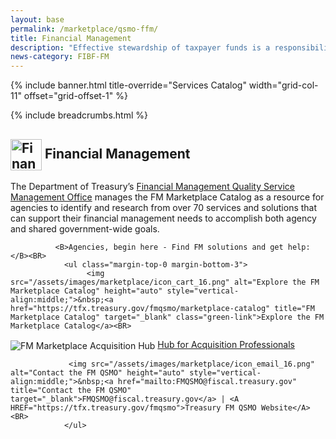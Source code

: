```yaml
---
layout: base
permalink: /marketplace/qsmo-ffm/
title: Financial Management
description: "Effective stewardship of taxpayer funds is a responsibility of the Federal Government and the Chief Financial Officer. Federal agencies currently manage over $6.7 trillion in annual spending."
news-category: FIBF-FM 
---
```



{% include banner.html title-override="Services Catalog" width="grid-col-11" offset="grid-offset-1" %}

<style>
  a.green-link {
    color: #D83933; /* Red color */
  }
</style>


<div class="grid-container">
    <div class="grid-row grid-gap">
            <div class="tablet:grid-col-10 tablet:grid-offset-1 padding-top-1">
            {% include breadcrumbs.html %}
            </div>
    </div>
</div>

<section class="pm" id="financial-management">
    <div class="grid-container">
        <div class="grid-row">
            <div class="tablet:grid-col-6 tablet:grid-offset-1 padding-top-4 tablet:padding-right-3 display-flex flex-column">
                <h2 class="margin-bottom-0 margin-top-0">
                   <img src="/assets/images/fibf/icons/icon.corefm.webp" alt="Financial Management Icon" width="50px" height="auto" style="vertical-align:middle;"> Financial Management
                </h2>
                <p>
                    The Department of Treasury’s <a href="https://tfx.treasury.gov/fmqsmo" title="Financial Management Quality Service Management Office" target="_blank">Financial Management Quality Service Management Office</a> manages the FM Marketplace Catalog as a resource for agencies to identify and research from over 70 services and solutions that can support their financial management needs to accomplish both agency and shared government-wide goals.
                </p>

              <B>Agencies, begin here - Find FM solutions and get help:</B><BR>
                <ul class="margin-top-0 margin-bottom-3">
                     <img src="/assets/images/marketplace/icon_cart_16.png" alt="Explore the FM Marketplace Catalog" height="auto" style="vertical-align:middle;">&nbsp;<a href="https://tfx.treasury.gov/fmqsmo/marketplace-catalog" title="FM Marketplace Catalog" target="_blank" class="green-link">Explore the FM Marketplace Catalog</a><BR>
  <img src="/assets/images/marketplace/icon_acquisitionhub_16.png" alt="FM Marketplace Acquisition Hub" height="auto" style="vertical-align:middle;">&nbsp;<a href="https://acquisitiongateway.gov/shared-services/resources/4215" title="FM Marketplace Acquisition Hub" target="_blank">Hub for Acquisition Professionals</a><BR>
            
                 <img src="/assets/images/marketplace/icon_email_16.png" alt="Contact the FM QSMO" height="auto" style="vertical-align:middle;">&nbsp;<a href="mailto:FMQSMO@fiscal.treasury.gov" title="Contact the FM QSMO" target="_blank">FMQSMO@fiscal.treasury.gov</a> | <A HREF="https://tfx.treasury.gov/fmqsmo">Treasury FM QSMO Website</A><BR>
                </ul>


 <style>
    /* Basic styling */
    video {
      width: 600px; /* Set video width */
      height: auto; /* Height will auto adjust to the aspect ratio */
    }

    /* Hide native controls by default */
    video::-internal-media-controls {
      display: none;
    }

    video::-webkit-media-controls {
      display: none;
    }

    /* Show custom controls only when hovering over the video */
    .custom-controls {
      display: none;
      position: absolute;
      bottom: 10px;
      width: 100%;
      text-align: center;
    }

    .video-container:hover .custom-controls {
      display: block; /* Show controls on hover */
    }

    .video-container {
      position: relative; /* So we can position controls over the video */
    }

    /* Style the control buttons */
    .custom-controls button {
      margin: 5px;
      padding: 5px 10px;
      background-color: #333;
      color: #fff;
      border: none;
      cursor: pointer;
    }

     /* Progress bar styling */
    .progress-bar {
      flex-grow: 1;
      height: 5px;
      background-color: #555;
      margin: 0 10px;
      position: relative;
    }

    .progress {
      height: 100%;
      background-color: #f00;
      width: 0%;
    }


    

    
  </style>



<!-- Video Player -->
<div class="video-container" style="display: flex; justify-content: center; align-items: center; height: 100%;">
  <video id="myVideo" preload="metadata" width="320px;" height="240px;" poster="/assets/images/marketplace/thumbnail_FMQSMO_video.png" aria-label="What is Quality Service Management Office video">
    <source src="https://www.fiscal.treasury.gov/videos/fmqsmo/what-is-the-FMQSMO.mp4" type="video/mp4">
    Your browser does not support the video tag.
  </video>
  <div class="custom-controls">
    <button onclick="playPause()">Play/Pause</button>
    <button onclick="stopVideo()">Stop</button>
    <button onclick="toggleFullscreen()">Fullscreen</button>
   <div class="progress-bar">
    <div id="progress" class="progress"></div>
  </div>
  <span id="timer">0:00 / 0:00</span>

  </div>
</div>





<script>
  // JavaScript to handle play/pause, stop, and fullscreen actions
  var video = document.getElementById("myVideo");
  
    
    // Toggle play/pause when clicking the video itself
  video.addEventListener('click', function() {
    playPause();
  });

    
  function playPause() {
    if (video.paused) {
      video.play();
    } else {
      video.pause();
    }
  }

  function stopVideo() {
    video.pause();
    video.currentTime = 0;
  }

  function toggleFullscreen() {
    if (video.requestFullscreen) {
      video.requestFullscreen();
    } else if (video.mozRequestFullScreen) { /* Firefox */
      video.mozRequestFullScreen();
    } else if (video.webkitRequestFullscreen) { /* Chrome, Safari and Opera */
      video.webkitRequestFullscreen();
    } else if (video.msRequestFullscreen) { /* IE/Edge */
      video.msRequestFullscreen();
    }
  }

 // Update progress bar and timer
  video.addEventListener('timeupdate', () => {
    const percentage = (video.currentTime / video.duration) * 100;
    progress.style.width = `${percentage}%`;

    const minutes = Math.floor(video.currentTime / 60);
    const seconds = Math.floor(video.currentTime % 60);
    const totalMinutes = Math.floor(video.duration / 60);
    const totalSeconds = Math.floor(video.duration % 60);

    timer.textContent = `${minutes}:${seconds.toString().padStart(2, '0')} / ${totalMinutes}:${totalSeconds.toString().padStart(2, '0')}`;
  });

 // Ensure progress bar persists while video is playing
  video.addEventListener('play', () => {
    requestAnimationFrame(updateProgress);
  });

  function updateProgress() {
    if (!video.paused && !video.ended) {
      const percentage = (video.currentTime / video.duration) * 100;
      progress.style.width = `${percentage}%`;
      requestAnimationFrame(updateProgress);
    }
  }
    
    
</script>




             <P></P>
              
                <hr class="margin-top-auto width-full">
            </div>
            <div class="tablet:grid-col-5 padding-top-4 display-flex flex-column">
           
     <!-- Data and Business Standards -->
            
                
                <div class="display-flex flex-align-center">
                    <!-- <svg class="usa-icon usa-icon--size-4 text-primary" aria-hidden="true" focusable="false" role="img"><use xlink:href="{{ site.baseurl }}/assets/img/sprite.svg#local_grocery_store"></use></svg> -->
                    <h2 class="margin-bottom-0 margin-top-0">
                        <img src="/assets/images/marketplace/icon_why.png" alt="Why does it matter?" height="auto" style="vertical-align:middle;">
                        Why does it matter?
                    </h2>
                </div>
             
                  <p>
                    Federal agencies manage <B>over $6.7 trillion in annual spending</B><sup>1</sup>.  Effective stewardship of taxpayer funds is a responsibility of the Federal Government and the Chief Financial Officer.  Common goals and objectives in agency financial management include:
                </p>
                <ul class="margin-top-0">
                    <li>Improving Financial Transparency</li>
                    <li>Enhancing Internal Controls to Reduce Risk</li>
                    <li>Integrating Agency Performance with Budgeting</li>
                    <li>Strengthening Payment Integrity</li>
                    <li>Automating Financial Processes</li>
                    <li>Using Data to Maximize Agency Resource Allocation</li>
                </ul>

A high-performing marketplace of the expertise and advanced technologies needed to support delivery on the needs of agency Federal Financial Management will (1) improve the likelihood of success in delivering on the administration's fiscal priorities (2) increase the availability of data to improve transparency, accountability and strategic decision-making in Federal spending (3) increase  cost-effectiveness in agency resource optimization (4) improve management efficiency and reduce risk.
<BR><BR>
<sup>1 Source:<A HREF="https://www.cbo.gov/topics/budget">Congressional Budget Office, 2024</A></sup>
                    
                <hr class="margin-top-auto width-full">
            </div>
        </div>
        <div class="grid-row">
            <div class="tablet:grid-col-6 tablet:grid-offset-1 tablet:padding-right-3 display-flex flex-column">
          
                
                     <div class="display-flex flex-align-center">
                    <!-- <svg class="usa-icon usa-icon--size-4 text-primary" aria-hidden="true" focusable="false" role="img"><use xlink:href="{{ site.baseurl }}/assets/img/sprite.svg#check_circle"></use></svg> -->
                    <h2 class="margin-bottom-0 margin-top-0">

  <img src="/assets/images/marketplace/icon_standards.png" alt="Data and Business Standards" height="auto" style="vertical-align:middle;">
                        Data and Business Standards                 
                    </h2>
                </div>
                
Standardization increases the likelihood of agency success in partnering with industry to procure and deploy modern solutions, improves interoperability across management and operations functions, and avails decision-makers with the consistent evidence needed to support strategic decision-making in leveraging financial management as a means to deliver on their agencies' priorities.

    <ul class="margin-top-2">
                    <li><a href="https://ussm.gsa.gov/fibf-fm/#business_lifecycle" title="Budget Execution" target="_blank">Budget Execution</a></li>
                    <li><a href="https://ussm.gsa.gov/fibf-fm/#business_lifecycle" title="Financial Asset and Information Management">Financial Asset and Information Management</a></li>
                    <li><a href="https://ussm.gsa.gov/fibf-fm/#business_lifecycle" title="Business Lifecycle">Payable Management</a></li>
                    <li><a href="https://ussm.gsa.gov/fibf-fm/#business_lifecycle" title="Revenue Management">Revenue Management</a></li>
                    <li><a href="https://ussm.gsa.gov/fibf-fm/#business_lifecycle" title="Business Lifecycle">Receivable and Collection Management</a></li>
                    <li><a href="https://ussm.gsa.gov/fibf-fm/#business_lifecycle" title="Business Lifecycle">Delinquent Debt Management</a></li>
                    <li><a href="https://ussm.gsa.gov/fibf-fm/#business_lifecycle" title="Business Lifecycle">Cost Management</a></li>
                    <li><a href="https://ussm.gsa.gov/fibf-fm/#business_lifecycle" title="Business Lifecycle">General Ledger Management</a></li>
                    <li><a href="https://ussm.gsa.gov/fibf-fm/#business_lifecycle" title="Business Lifecycle" target="_blank">Financial Reconciliation</a></li>
                    <li><a href="https://ussm.gsa.gov/fibf-fm/#business_lifecycle" title="Business Lifecycle">Financial / Performance Reporting</a></li>
                    <li><a href="https://ussm.gsa.gov/fibf-fm/#standard_data_elements" title="Business Lifecycle">Standard Data Elements for Federal Financial Management</a></li>

</ul>
You may also be interested in:<BR>
   <ul class="margin-top-2">
 <li><a href="https://tfx.treasury.gov/fmqsmo/fmcf" title="Federal Financial Management Capability Framework">Federal Financial Management Capability Framework</a></li>
   </ul>

                
                
               


                <hr class="margin-top-auto width-full">
            </div>
            <div class="tablet:grid-col-5 display-flex flex-column">
                <div class="display-flex flex-align-center">
                    <!-- <svg class="usa-icon usa-icon--size-4 text-primary" aria-hidden="true" focusable="false" role="img"><use xlink:href="{{ site.baseurl }}/assets/img/sprite.svg#verified_user"></use></svg> -->
                    <h2 class="margin-bottom-0 margin-top-0">
                    
                     <img src="/assets/images/marketplace/icon_priorities.png" alt="Goals, Priority, & Policy Alignment" height="auto" style="vertical-align:middle;">
                        Goal, Priority, & Policy Alignment
                    
                
                    </h2>
                </div>
            
                           <p class="margin-top-1 margin-bottom-1"><b>President's Management Agenda</b></p>
                <ul class="margin-top-0 margin-bottom-0" style="list-style-position: inside; padding-left: 0px; margin-left:0;">
                    <li style="margin-left: 2px;">Priority 3: <a href="https://www.performance.gov/pma/businessofgov/#overview" title="performance.gov" target="_blank">Managing the Business of Government</a>, Strategy 2 <a href="https://www.performance.gov/pma/businessofgov/strategy/2/" target="_blank" title="Strengthen Federal Financial Management">Strengthen Federal Financial Management.</a></li>
                </ul>

                
                  <p class="margin-top-1 margin-bottom-1"><b>Policy and Statute</b></p>
                <ul class="margin-top-0 margin-bottom-0" style="list-style-position: inside; padding-left: 0px; margin-left:0;">
                    <li style="margin-left: 2px;"><a href="https://www.whitehouse.gov/wp-content/uploads/2019/04/M-19-16.pdf?page=3" title="Centralized Mission Support Capabilities for the Federal Government" target="_blank"> M-19-16: Centralized Mission Support Capabilities for the Federal Government</a></li>
                    <li style="margin-left: 2px;"><a href="https://www.congress.gov/113/plaws/publ101/PLAW-113publ101.pdf" title="DATA Act of 2014" target="_blank">DATA Act of 2014</a></li>
                    <li style="margin-left: 2px;"><a href="https://www.congress.gov/bill/104th-congress/house-bill/4319" title="Federal Financial Management Improvement Act" target="_blank">Federal Financial Management Improvement Act</a></li>
                    <li style="margin-left: 2px;"><a href="https://www.govinfo.gov/app/details/STATUTE-104/STATUTE-104-Pg2838/context" title="CFO Act of 1990" target="_blank">CFO Act of 1990</a></li>
                    <li style="margin-left: 2px;"><a href="https://www.whitehouse.gov/wp-content/uploads/legacy_drupal_files/omb/memoranda/2016/m-16-17.pdf" title="OMB Circular A-123" target="_blank">OMB Circular A-123</a> (Appendix <a href="https://www.whitehouse.gov/wp-content/uploads/2018/06/M-18-16.pdf" target="_blank" title="Appendix A">A</a>, <a href="https://www.whitehouse.gov/wp-content/uploads/2019/08/Issuance-of-Revised-Appendix-B-to-OMB-Circular-A-123.pdf" target="_blank" title="Appendix B">B</a>, <a href="https://www.whitehouse.gov/wp-content/uploads/2021/03/M-21-19.pdf" target="_blank" title="Appendix C">C</a>, and <a href="https://www.whitehouse.gov/wp-content/uploads/2023/01/M_23-06-Appendix-D_final.pdf" target="_blank" title="Appendix D">D</a>)</li>
                    <li style="margin-left: 2px;"><a href="https://www.whitehouse.gov/wp-content/uploads/2018/06/a11.pdf" title="OMB Circular A-11" target="_blank">OMB Circular A-11</a></li>
                </ul>

    <p class="margin-top-1 margin-bottom-1"><b>Governance and Strategy</b></p>
                <ul class="margin-top-0 margin-bottom-3" style="list-style-position: inside; padding-left: 0px; margin-left:0;">
                    
                    <li style="margin-left: 2px;"><a href="https://www.cfo.gov" title="Federal CFO Council" target="_blank">Federal CFO Council</a></li>
                    <li style="margin-left: 2px;"><a href="https://www.fiscal.treasury.gov/fmsc/" title="Federal Financial Management Steering Committee" target="_blank">Federal Financial Management Steering Committee</a></li>
                    <li style="margin-left: 2px;"><a href="https://www.sac.gov/committees/finance/index.htm" title="Small Agency Finance Committee" target="_blank">Small Agency Finance Commmittee</a></li>
                      <li style="margin-left: 2px;"><a href="https://fmvision.fiscal.treasury.gov/" title="Treasury 10-Year Vision for Financial Management" target="_blank">Treasury 10-Year Vision for Financial Management</A></li>

</ul>


<p class="margin-top-1 margin-bottom-1"><b>Performance</b></p>
                <ul class="margin-top-0 margin-bottom-3" style="list-style-position: inside; padding-left: 0px; margin-left:0;">
                       <li style="margin-left: 2px;"><a href="https://www.cfo.gov/federal-financial-reporting/" title="Federal Financial Reporting" target="_blank">Federal Financial Reporting (CFO.gov)</a></li>
                    <li style="margin-left: 2px;"><a href="https://www.performance.gov/pma/businessofgov/data/" title="Performance.gov | Business of Government" target="_blank">Performance.gov | Business of Government</a></li>
                       <li style="margin-left: 2px;"><a href="https://fiscal.treasury.gov/files/fit/maturity-model-handout.pdf" title="Federal Financial Management Maturity Model" target="_blank">Federal Financial Management Maturity Model</a></li>

                              
          
</ul>

                
            
            
                <hr class="margin-top-auto width-full">
            </div>
        </div>
        <div class="grid-row">
            <div class="tablet:grid-col-11 grid-offset-1">
                {% include news/news-by-category.html category=page.news-category %}
                <hr>
            </div>
        </div>
        <div class="grid-row padding-bottom-5">
            <div class="tablet:grid-col-10 grid-offset-1">
                <h2>
                  <img src="/assets/images/marketplace/icon_references.png" alt="Other References" height="auto" style="vertical-align:middle;">
                Other References</h2>
                <ul class="margin-top-0 margin-bottom-3">
                    <li>
                        <a href="https://fmvision.fiscal.treasury.gov/files/Future-of-Financial-Management.pdf" title="Dept of Treasury’s 10-Year Vision for Financial Management" target="_blank">
                            Department of Treasury’s 10-Year Vision for Financial Management (PDF)
                        </a>
                    </li>
                    <li>
                        <a href="https://tfx.treasury.gov/fmqsmo/fmcf" title="Financial Management Capability Framework" target="_blank">
                            Financial Management Capability Framework
                        </a>
                    </li>
                    <li>
                        <a href="https://tfx.treasury.gov/fmqsmo/updates" title="FM QSMO’s Latest Updates" target="_blank">
                            FM QSMO’s Latest Updates
                        </a>
                    </li>
                </ul>
            </div>
        </div>
    </div>
</section>


